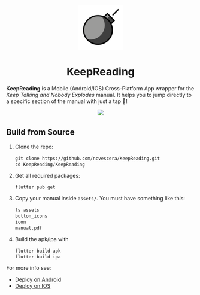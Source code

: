 <p align="center">
    <img src="./KeepReading/assets/icon/icon.png">
    <h1 align="center">KeepReading</h1>
</p>

**KeepReading** is a Mobile (Android/IOS) Cross-Platform App wrapper for the _Keep Talking and Nobody Explodes_ manual.
It helps you to jump directly to a specific section of the manual with just a tap 🚀!

<p align="center"> <img src="./imgs/screen.gif" height="500px"></p>


## Build from Source

1. Clone the repo: 
    ```
    git clone https://github.com/ncvescera/KeepReading.git
    cd KeepReading/KeepReading
    ```
2. Get all required packages:
    ```
    flutter pub get
    ```
3. Copy your manual inside `assets/`. You must have something like this:
    ```
    ls assets
    button_icons
    icon
    manual.pdf
    ```

4. Build the apk/ipa with
    ```
    flutter build apk
    flutter build ipa
    ```

For more info see: 
- [Deploy on Android](https://docs.flutter.dev/deployment/android)
- [Deploy on IOS](https://docs.flutter.dev/deployment/ios)
